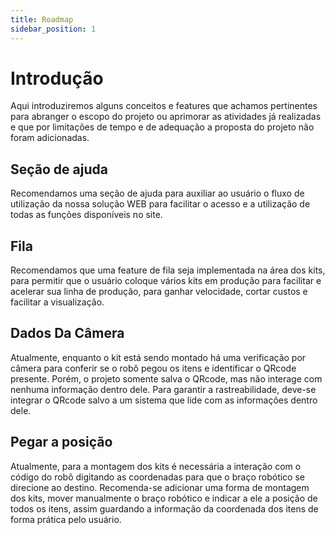 ```yaml
---
title: Roadmap
sidebar_position: 1
---
```


# Introdução

Aqui introduziremos alguns conceitos e features que achamos pertinentes para abranger o escopo do projeto ou aprimorar as atividades já realizadas e que por limitações de tempo e de adequação a proposta do projeto não foram adicionadas.

## Seção de ajuda

Recomendamos uma seção de ajuda para auxiliar ao usuário o fluxo de utilização da nossa solução WEB para facilitar o acesso e a utilização de todas as funções disponíveis no site.

## Fila

Recomendamos que uma feature de fila seja implementada na área dos kits, para permitir que o usuário coloque vários kits em produção para facilitar e acelerar sua linha de produção, para ganhar velocidade, cortar custos e facilitar a visualização.

## Dados Da Câmera

Atualmente, enquanto o kit está sendo montado há uma verificação por câmera para conferir se o robô pegou os itens e identificar o QRcode presente. Porém, o projeto somente salva o QRcode, mas não interage com nenhuma informação dentro dele. Para garantir a rastreabilidade, deve-se integrar o QRcode salvo a um sistema que lide com as informações dentro dele. 

## Pegar a posição

Atualmente, para a montagem dos kits é necessária a interação com o código do robô digitando as coordenadas para que o braço robótico se direcione ao destino. Recomenda-se adicionar uma forma de montagem dos kits, mover manualmente o braço robótico e indicar a ele a posição de todos os itens, assim guardando a informação da coordenada dos itens de forma prática pelo usuário.

## 